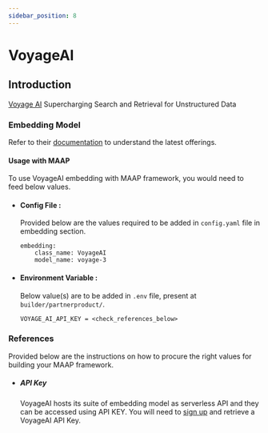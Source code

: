 ```yaml
---
sidebar_position: 8
---
```


# VoyageAI

## Introduction

[Voyage AI](https://www.voyageai.com/) Supercharging Search and Retrieval for Unstructured Data 


### Embedding Model

Refer to their [documentation](https://docs.voyageai.com/docs/embeddings) to understand the latest offerings.

#### Usage with MAAP
To use VoyageAI embedding with MAAP framework, you would need to feed below values.


- #### Config File :
  Provided below are the values required to be added in `config.yaml` file in embedding section.
  ```
  embedding:
      class_name: VoyageAI
      model_name: voyage-3
  ```

- #### Environment Variable :
  Below value(s) are to be added in `.env` file, present at `builder/partnerproduct/`.
  ```
  VOYAGE_AI_API_KEY = <check_references_below>
  ```


### References

Provided below are the instructions on how to procure the right values for building your MAAP framework.

- ##### API Key 

  VoyageAI hosts its suite of embedding model as serverless API and they can be accessed using API KEY. You will need to [sign up](https://docs.voyageai.com/docs/api-key-and-installation) and retrieve a VoyageAI API Key.